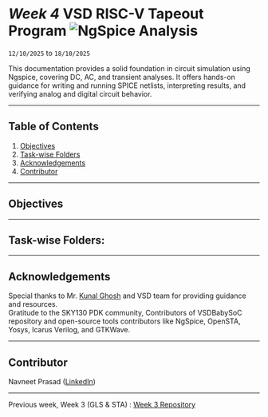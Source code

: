 # *Week 4* VSD RISC-V Tapeout Program ![NgSpice Analysis](https://img.shields.io/badge/NgSpice_Analysis-Done-darkgreen)

`12/10/2025` to `18/10/2025`

This documentation provides a solid foundation in circuit simulation using Ngspice, covering DC, AC, and transient analyses. It offers hands-on guidance for writing and running SPICE netlists, interpreting results, and verifying analog and digital circuit behavior.

---

## Table of Contents
  
1. [Objectives](#objectives)  
2. [Task-wise Folders](#task-wise-folders)
3. [Acknowledgements](#acknowledgements)  
4. [Contributor](#contributor)

---

## Objectives

---

## Task-wise Folders:

---

## Acknowledgements

Special thanks to Mr. [Kunal Ghosh](https://in.linkedin.com/in/kunal-ghosh-vlsisystemdesign-com-28084836) and VSD team for providing guidance and resources.  
Gratitude to the SKY130 PDK community, Contributors of VSDBabySoC repository and open-source tools contributors like NgSpice, OpenSTA, Yosys, Icarus Verilog, and GTKWave.

---

## Contributor
  Navneet Prasad ([LinkedIn](https://linkedin.com/in/navneetprasad1311)) 

---

Previous week, Week 3 (GLS & STA) : [Week 3 Repository](https://github.com/navneetprasad1311/vsd-soc-pgrm-w3)
